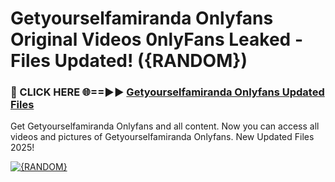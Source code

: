 # Getyourselfamiranda Onlyfans Original Videos 0nlyFans Leaked - Files Updated! ({RANDOM})

<h3>🔴 CLICK HERE 🌐==►► <a href="https://betterlinks.top/A2PfLJ" rel="nofollow">Getyourselfamiranda Onlyfans Updated Files</a></h3>

Get Getyourselfamiranda Onlyfans and all content. Now you can access all videos and pictures of Getyourselfamiranda Onlyfans. New Updated Files 2025!

[![{RANDOM}](https://i.imgur.com/ppqm5kG.gif)](https://betterlinks.top/A2PfLJ)